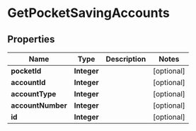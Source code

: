 
# GetPocketSavingAccounts

## Properties
Name | Type | Description | Notes
------------ | ------------- | ------------- | -------------
**pocketId** | **Integer** |  |  [optional]
**accountId** | **Integer** |  |  [optional]
**accountType** | **Integer** |  |  [optional]
**accountNumber** | **Integer** |  |  [optional]
**id** | **Integer** |  |  [optional]




